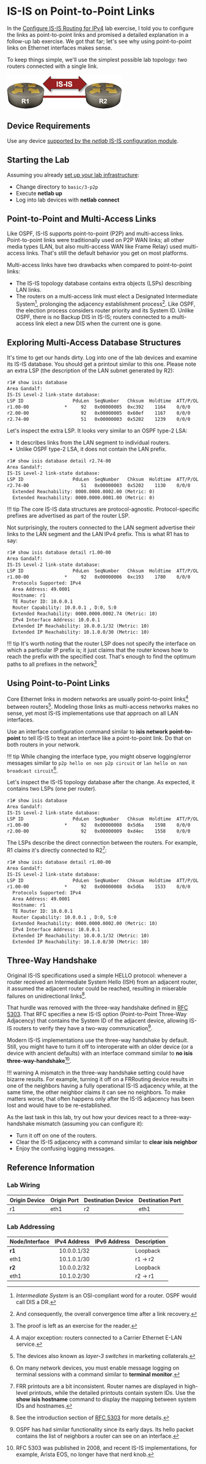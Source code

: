 # IS-IS on Point-to-Point Links

In the [Configure IS-IS Routing for IPv4](1-simple-ipv4.md) lab exercise, I told you to configure the links as point-to-point links and promised a detailed explanation in a follow-up lab exercise. We got that far; let's see why using point-to-point links on Ethernet interfaces makes sense.

To keep things simple, we'll use the simplest possible lab topology: two routers connected with a single link.

![Lab topology](topology-frrouting.png)

## Device Requirements

Use any device [supported by the _netlab_ IS-IS configuration module](https://netlab.tools/platforms/#platform-routing-support).

## Starting the Lab

Assuming you already [set up your lab infrastructure](../1-setup.md):

* Change directory to `basic/3-p2p`
* Execute **netlab up**
* Log into lab devices with **netlab connect**

## Point-to-Point and Multi-Access Links

Like OSPF, IS-IS supports point-to-point (P2P) and multi-access links. Point-to-point links were traditionally used on P2P WAN links; all other media types (LAN, but also multi-access WAN like Frame Relay) used multi-access links. That's still the default behavior you get on most platforms.

Multi-access links have two drawbacks when compared to point-to-point links:

* The IS-IS topology database contains extra objects (LSPs) describing LAN links.
* The routers on a multi-access link must elect a Designated Intermediate System[^DIS], prolonging the adjacency establishment process[^OCT]. Like OSPF, the election process considers router priority and its System ID. Unlike OSPF, there is no Backup DIS in IS-IS; routers connected to a multi-access link elect a new DIS when the current one is gone.

[^DIS]: *Intermediate System* is an OSI-compliant word for a router. OSPF would call DIS a DR.

[^OCT]: And consequently, the overall convergence time after a link recovery.

## Exploring Multi-Access Database Structures

It's time to get our hands dirty. Log into one of the lab devices and examine its IS-IS database. You should get a printout similar to this one. Please note an extra LSP (the description of the LAN subnet generated by R2):

```
r1# show isis database
Area Gandalf:
IS-IS Level-2 link-state database:
LSP ID                  PduLen  SeqNumber   Chksum  Holdtime  ATT/P/OL
r1.00-00             *     92   0x00000005  0xc392    1164    0/0/0
r2.00-00                   92   0x00000005  0x60ef    1167    0/0/0
r2.74-00                   51   0x00000003  0x5202    1239    0/0/0
```

Let's inspect the extra LSP. It looks very similar to an OSPF type-2 LSA:

* It describes links from the LAN segment to individual routers.
* Unlike OSPF type-2 LSA, it does not contain the LAN prefix.

```
r1# show isis database detail r2.74-00
Area Gandalf:
IS-IS Level-2 link-state database:
LSP ID                  PduLen  SeqNumber   Chksum  Holdtime  ATT/P/OL
r2.74-00                   51   0x00000003  0x5202    1130    0/0/0
  Extended Reachability: 0000.0000.0002.00 (Metric: 0)
  Extended Reachability: 0000.0000.0001.00 (Metric: 0)
```

!!! tip
    The core IS-IS data structures are protocol-agnostic. Protocol-specific prefixes are advertised as part of the router LSP.

Not surprisingly, the routers connected to the LAN segment advertise their links to the LAN segment and the LAN IPv4 prefix. This is what R1 has to say:

```
r1# show isis database detail r1.00-00
Area Gandalf:
IS-IS Level-2 link-state database:
LSP ID                  PduLen  SeqNumber   Chksum  Holdtime  ATT/P/OL
r1.00-00             *     92   0x00000006  0xc193    1780    0/0/0
  Protocols Supported: IPv4
  Area Address: 49.0001
  Hostname: r1
  TE Router ID: 10.0.0.1
  Router Capability: 10.0.0.1 , D:0, S:0
  Extended Reachability: 0000.0000.0002.74 (Metric: 10)
  IPv4 Interface Address: 10.0.0.1
  Extended IP Reachability: 10.0.0.1/32 (Metric: 10)
  Extended IP Reachability: 10.1.0.0/30 (Metric: 10)
```

!!! tip
    It's worth noting that the router LSP does not specify the interface on which a particular IP prefix is; it just claims that the router knows how to reach the prefix with the specified cost. That's enough to find the optimum paths to all prefixes in the network[^PLER]

[^PLER]: The proof is left as an exercise for the reader.

## Using Point-to-Point Links

Core Ethernet links in modern networks are usually point-to-point links[^CE] between routers[^L3S]. Modeling those links as multi-access networks makes no sense, yet most IS-IS implementations use that approach on all LAN interfaces.

[^CE]: A major exception: routers connected to a Carrier Ethernet E-LAN service.

[^L3S]: The devices also known as *layer-3 switches* in marketing collaterals.

Use an interface configuration command similar to **isis network point-to-point** to tell IS-IS to treat an interface like a point-to-point link. Do that on both routers in your network. 

!!! tip
    While changing the interface type, you might observe logging/error messages similar to `p2p hello on non p2p circuit` or `lan hello on non broadcast circuit`[^TM].
    
[^TM]: On many network devices, you must enable message logging on terminal sessions with a command similar to **terminal monitor**.

Let's inspect the IS-IS topology database after the change. As expected, it contains two LSPs (one per router).

```
r1# show isis database
Area Gandalf:
IS-IS Level-2 link-state database:
LSP ID                  PduLen  SeqNumber   Chksum  Holdtime  ATT/P/OL
r1.00-00             *     92   0x00000008  0x5d6a    1598    0/0/0
r2.00-00                   92   0x00000009  0xd4ec    1558    0/0/0
```

The LSPs describe the direct connection between the routers. For example, R1 claims it's directly connected to R2[^HNM]:

[^HNM]: FRR printouts are a bit inconsistent. Router names are displayed in high-level printouts, while the detailed printouts contain system IDs. Use the **show isis hostname** command to display the mapping between system IDs and hostnames.

```
r1# show isis database detail r1.00-00
Area Gandalf:
IS-IS Level-2 link-state database:
LSP ID                  PduLen  SeqNumber   Chksum  Holdtime  ATT/P/OL
r1.00-00             *     92   0x00000008  0x5d6a    1533    0/0/0
  Protocols Supported: IPv4
  Area Address: 49.0001
  Hostname: r1
  TE Router ID: 10.0.0.1
  Router Capability: 10.0.0.1 , D:0, S:0
  Extended Reachability: 0000.0000.0002.00 (Metric: 10)
  IPv4 Interface Address: 10.0.0.1
  Extended IP Reachability: 10.0.0.1/32 (Metric: 10)
  Extended IP Reachability: 10.1.0.0/30 (Metric: 10)
```

## Three-Way Handshake

Original IS-IS specifications used a simple HELLO protocol: whenever a router received an Intermediate System Hello (ISH) from an adjacent router, it assumed the adjacent router could be reached, resulting in miserable failures on unidirectional links[^MFMD].

[^MFMD]: See the introduction section of [RFC 5303](https://datatracker.ietf.org/doc/html/rfc5303) for more details.

That hurdle was removed with the three-way handshake defined in [RFC 5303](https://datatracker.ietf.org/doc/html/rfc5303). That RFC specifies a new IS-IS option (Point-to-Point Three-Way Adjacency) that contains the System ID of the adjacent device, allowing IS-IS routers to verify they have a two-way communication[^3WO].

[^3WO]: OSPF has had similar functionality since its early days. Its hello packet contains the list of neighbors a router can see on an interface.

Modern IS-IS implementations use the three-way handshake by default. Still, you might have to turn it off to interoperate with an older device (or a device with ancient defaults) with an interface command similar to **no isis three-way-handshake**[^NAA].

[^NAA]: RFC 5303 was published in 2008, and recent IS-IS implementations, for example, Arista EOS, no longer have that nerd knob.

!!! warning
    A mismatch in the three-way handshake setting could have bizarre results. For example, turning it off on a FRRouting device results in one of the neighbors having a fully operational IS-IS adjacency while, at the same time, the other neighbor claims it can see no neighbors. To make matters worse, that often happens only after the IS-IS adjacency has been lost and would have to be re-established.

As the last task in this lab, try out how your devices react to a three-way-handshake mismatch (assuming you can configure it):

* Turn it off on one of the routers.
* Clear the IS-IS adjacency with a command similar to **clear isis neighbor**
* Enjoy the confusing logging messages.

## Reference Information

### Lab Wiring

| Origin Device | Origin Port | Destination Device | Destination Port |
|---------------|-------------|--------------------|------------------|
| r1 | eth1 | r2 | eth1 |

### Lab Addressing

| Node/Interface | IPv4 Address | IPv6 Address | Description |
|----------------|-------------:|-------------:|-------------|
| **r1** |  10.0.0.1/32 |  | Loopback |
| eth1 | 10.1.0.1/30 |  | r1 -> r2 |
| **r2** |  10.0.0.2/32 |  | Loopback |
| eth1 | 10.1.0.2/30 |  | r2 -> r1 |
